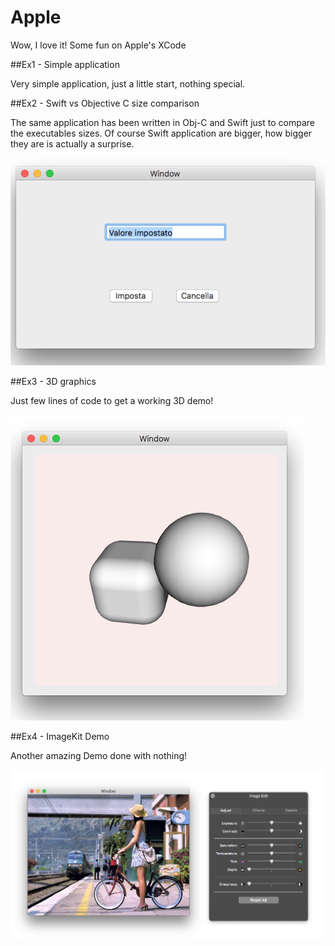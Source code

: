 # Apple
Wow, I love it!
Some fun on Apple's XCode


##Ex1 - Simple application 

Very simple application, just a little start, nothing special.

##Ex2 - Swift vs Objective C size comparison

The same application has been written in Obj-C and Swift just to compare the executables sizes. Of course Swift application are bigger, how bigger they are is actually a surprise.

![alt text](https://github.com/ozw1z5rd/Apple/blob/master/Media/Schermata%202018-03-10%20alle%2014.39.35.png) 

##Ex3 - 3D graphics

Just few lines of code to get a working 3D demo! 

![alt text](https://github.com/ozw1z5rd/Apple/blob/master/Media/Schermata%202018-03-10%20alle%2014.44.44.png)

##Ex4 - ImageKit Demo

Another amazing Demo done with nothing!

![alt text](https://github.com/ozw1z5rd/Apple/blob/master/Media/Schermata%202018-03-10%20alle%2014.45.38.png) 
